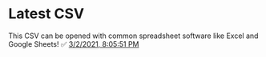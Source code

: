 # Latest CSV
This CSV can be opened with common spreadsheet software like Excel and Google Sheets!
✅ [3/2/2021, 8:05:51 PM](https://storage.googleapis.com/ptdp-staging.appspot.com/exports/rates_1614733546191.csv)